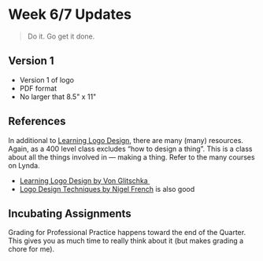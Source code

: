 # Week 6/7 Updates

> Do it. Go get it done. 

## Version 1
*  Version 1 of logo
* PDF format
* No larger that 8.5" x 11"

## References
In additional to [Learning Logo Design][1], there are many (many) resources. Again, as a 400 level class excludes “how to design a thing”. This is a class about all the things involved in — making a thing. Refer to the many courses on Lynda. 

* [Learning Logo Design by Von Glitschka ][2]
* [Logo Design Techniques by Nigel French][3] is also good

## Incubating Assignments
Grading for Professional Practice happens toward the end of the Quarter. This gives you as much time to really think about it (but makes grading a chore for me). 

[1]:	https://www.linkedin.com/learning/learning-logo-design
[2]:	https://www.linkedin.com/learning/learning-logo-design
[3]:	https://www.linkedin.com/learning/logo-design-techniques-3